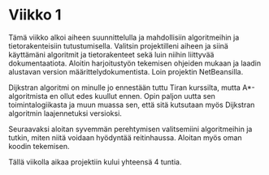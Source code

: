 # Viikko 1

Tämä viikko alkoi aiheen suunnittelulla ja mahdollisiin algoritmeihin ja tietorakenteisiin tutustumisella. Valitsin projektilleni aiheen ja siinä käyttämäni algoritmit ja tietorakenteet sekä luin niihin liittyvää dokumentaatiota. Aloitin harjoitustyön tekemisen ohjeiden mukaan ja laadin alustavan version määrittelydokumentista. Loin projektin NetBeansilla.

Dijkstran algoritmi on minulle jo ennestään tuttu Tiran kurssilta, mutta A*-algoritmista en ollut edes kuullut ennen. Opin paljon uutta sen toimintalogiikasta ja muun muassa sen, että sitä kutsutaan myös Dijkstran algoritmin laajennetuksi versioksi.

Seuraavaksi aloitan syvemmän perehtymisen valitsemiini algoritmeihin ja tutkin, miten niitä voidaan hyödyntää reitinhaussa. Aloitan myös oman koodin tekemisen.

Tällä viikolla aikaa projektiin kului yhteensä 4 tuntia.
